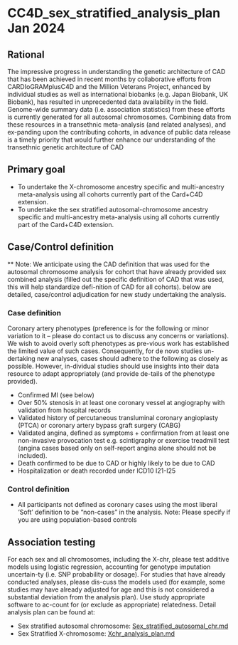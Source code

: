 # CC4D_sex_stratified_analysis_plan Jan 2024
## Rational 
The impressive progress in understanding the genetic architecture of CAD that has been achieved in recent months by collaborative efforts from CARDIoGRAMplusC4D and the Million Veterans Project, enhanced by individual studies as well as international biobanks (e.g. Japan Biobank, UK Biobank), has resulted in unprecedented data availability in the field. Genome-wide summary data (i.e. association statistics) from these efforts is currently generated for all autosomal chromosomes. Combining data from these resources in a transethnic meta-analysis (and related analyses), and ex-panding upon the contributing cohorts, in advance of public data release is a timely priority that would further enhance our understanding of the transethnic genetic architecture of CAD


## Primary goal
- To undertake the X-chromosome ancestry specific and multi-ancestry meta-analysis using all cohorts currently part of the Card+C4D extension. 
-	To undertake the sex stratified autosomal-chromosome ancestry specific and multi-ancestry meta-analysis using all cohorts currently part of the Card+C4D extension.

## Case/Control definition
** Note: We anticipate using the CAD definition that was used for the autosomal chromosome analysis for cohort that have already provided sex combined analysis (filled out the specific definition of CAD that was used, this will help standardize defi-nition of CAD for all cohorts). below are detailed, case/control adjudication for new study undertaking the analysis.

### Case definition
Coronary artery phenotypes (preference is for the following or minor variation to it – please do contact us to discuss any concerns or variations). We wish to avoid overly soft phenotypes as pre-vious work has established the limited value of such cases. Consequently, for de novo studies un-dertaking new analyses, cases should adhere to the following as closely as possible. However, in-dividual studies should use insights into their data resource to adapt appropriately (and provide de-tails of the phenotype provided).
-	Confirmed MI (see below)
-	Over 50% stenosis in at least one coronary vessel at angiography with validation from hospital records
-	Validated history of percutaneous transluminal coronary angioplasty (PTCA) or coronary artery bypass graft surgery (CABG)
-	Validated angina, defined as symptoms + confirmation from at least one non-invasive provocation test e.g. scintigraphy or exercise treadmill test (angina cases based only on self-report angina alone should not be included).
-	Death confirmed to be due to CAD or highly likely to be due to CAD
-	Hospitalization or death recorded under ICD10 I21-I25 

### Control definition
- All participants not defined as coronary cases using the most liberal ‘Soft’ definition to be “non-cases” in the analysis.
Note: Please specify if you are using population-based controls

## Association testing 
For each sex and all chromosomes, including the X-chr, please test additive models using logistic regression, accounting for genotype imputation uncertain-ty (i.e. SNP probability or dosage). For studies that have already conducted analyses, please dis-cuss the models used (for example, some studies may have already adjusted for age and this is not considered a substantial deviation from the analysis plan). Use study appropriate software to ac-count for (or exclude as appropriate) relatedness. Detail analysis plan can be found at:
* Sex  stratified autosomal chromosome: [Sex_stratified_autosomal_chr.md](https://github.com/TcheandjieuLab/CC4D_sex_stratified_analysis_plan/blob/main/Sex_stratified_autosomal_chr.md)
* Sex Stratified X-chromosome: [Xchr_analysis_plan.md ](https://github.com/TcheandjieuLab/CC4D_sex_stratified_analysis_plan/blob/main/Xchr_analysis_plan.md)



